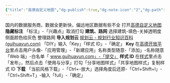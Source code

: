 ```yaml
---
{"title":"高德自定义地图","dg-publish":true,"dg-note-icon":"2","dg-path":"🌳 Major/Geography/高德自定义地图.md","permalink":"/🌳 Major/Geography/高德自定义地图/","dgPassFrontmatter":true,"noteIcon":"2","created":"2024-07-04T13:45:17.000+08:00","updated":"2024-11-01T21:42:39.312+08:00"}
---
```


国内的数据服务商，数据全更新快，偏远地区数据有些不全
打开[高德自定义地图](https://lbs.amap.com/dev/mapstyle/index)
**隐藏标注**
「标注」-「兴趣点」取消打勾
**建筑、路网**
选择建筑-填色-关掉透明度
侧面颜色给灰色
整理路网
**导入规划云**
[规划云 - 规划行业知识百科 (guihuayun.com)](http://guihuayun.com/)
「DIY」输入「Key」「样式 ID」-「确定」
**Key**
在[高德开放平台](https://lbs.amap.com/)里点击用户头像-「应用管理」-「新建应用」名称类型随意-「添加」-名称随意「Web 端」-白名单「 www.guihuayun.com」-「提交」
**样式 ID**
在[样式](https://lbs.amap.com/dev/mapstyle/index)里点击「发布」，然后点击「使用与分享」打勾「分享地图样式」「共享地图样式」复制样式 ID
**下载**
「当前风格下载」-「Ctrl+-放大」选择角度后还原-「Ctrl+Shift+I」-「Ctrl+Shift+T」-输入「full」-「确定」